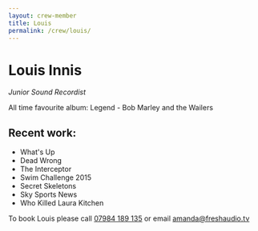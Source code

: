 ```yaml
---
layout: crew-member
title: Louis
permalink: /crew/louis/
---
```


# Louis Innis
_Junior Sound Recordist_

All time favourite album: Legend - Bob Marley and the Wailers

## Recent work:
+ What's Up
+ Dead Wrong
+ The Interceptor
+ Swim Challenge 2015
+ Secret Skeletons 
+ Sky Sports News
+ Who Killed Laura Kitchen

To book Louis please call [07984 189 135](tel:+447984189135) or email [amanda@freshaudio.tv](mailto:amanda@freshaudio.tv)